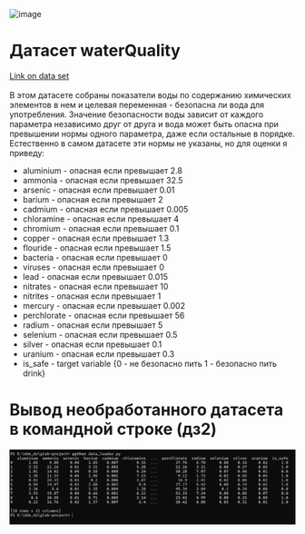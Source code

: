 <img width="1920" height="800" alt="image" src="https://github.com/user-attachments/assets/0e844961-1d03-4e44-bce6-61a0d42b10e2" /> <br />
# Датасет waterQuality<br />
[Link on data set](https://drive.google.com/file/d/1HXu3s_EKOPQ2Yk_FeNyw8PsIu3mWr8Te/view?usp=drive_link)<br />
<br />
В этом датасете собраны показатели воды по содержанию химических элементов в нем и целевая переменная - безопасна ли вода для употребления. Значение безопасности воды зависит от каждого параметра независимо друг от друга и вода может быть опасна при превышении нормы одного параметра, даже если остальные в порядке. Естественно в самом датасете эти нормы не указаны, но для оценки я приведу:<br />

* aluminium - опасная если превышает 2.8
* ammonia - опасная если превышает 32.5
* arsenic - опасная если превышает 0.01
* barium - опасная если превышает 2
* cadmium - опасная если превышает 0.005
* chloramine - опасная если превышает 4
* chromium - опасная если превышает 0.1
* copper - опасная если превышает 1.3
* flouride - опасная если превышает 1.5
* bacteria - опасная если превышает 0
* viruses - опасная если превышает 0
* lead - опасная если превышает 0.015
* nitrates - опасная если превышает 10
* nitrites - опасная если превышает 1
* mercury - опасная если превышает 0.002
* perchlorate - опасная если превышает 56
* radium - опасная если превышает 5
* selenium - опасная если превышает 0.5
* silver - опасная если превышает 0.1
* uranium - опасная если превышает 0.3
* is_safe - target variable {0 - не безопасно пить 1 - безопасно пить drink}



# Вывод необработанного датасета в командной строке (дз2)
![Описание](/media/dz2screenshot.png)
 
